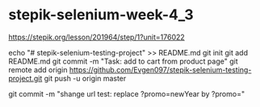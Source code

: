 # stepik-selenium-week-4_3
https://stepik.org/lesson/201964/step/1?unit=176022


echo "# stepik-selenium-testing-project" >> README.md
git init
git add README.md
git commit -m "Task: add to cart from product page"
git remote add origin https://github.com/Evgen097/stepik-selenium-testing-project.git
git push -u origin master

git commit -m "shange url test: replace ?promo=newYear by ?promo="


